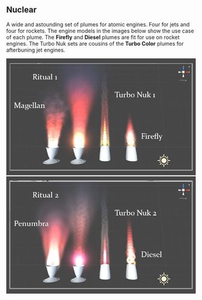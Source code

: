 ## Nuclear
A wide and astounding set of plumes for atomic engines. Four for jets and four for rockets. The engine models in the images below show the use case of each plume. The **Firefly** and **Diesel** plumes are fit for use on rocket engines. The Turbo Nuk sets are cousins of the **Turbo Color** plumes for afterbuning jet engines.
 
![Nukes 1](https://raw.githubusercontent.com/JadeOfMaar/PlumeParty/master/GameData/PlumeParty/Engines/Nuclear/Nukes1.jpg)
![Nukes 2](https://raw.githubusercontent.com/JadeOfMaar/PlumeParty/master/GameData/PlumeParty/Engines/Nuclear/Nukes2.jpg)
